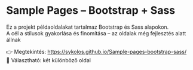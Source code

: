 # Sample Pages – Bootstrap + Sass

Ez a projekt példaoldalakat tartalmaz Bootstrap és Sass alapokon.  
A cél a stílusok gyakorlása és finomítása – az oldalak még fejlesztés alatt állnak

👉 Megtekintés: https://sykolos.github.io/Sample-pages-bootstrap-sass/  
🔀 Választható: két különböző oldal 
